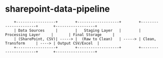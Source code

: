 # sharepoint-data-pipeline

        +------------------+        +-------------------+        +----------------------+       +------------------+
        | Data Sources     |        |   Staging Layer   |        | Processing Layer     |       | Final Storage     |
        | (SharePoint, CSV)| -----> |  (Raw to Clean)   | -----> | Clean, Transform     | ----> | Output CSV/Excel  |
        +------------------+        +-------------------+        +----------------------+       +------------------+
